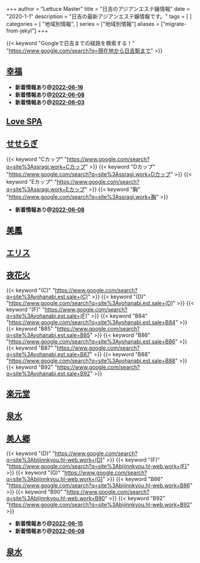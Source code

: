 +++
author = "Lettuce Master"
title = "日吉のアジアンエステ嬢情報"
date = "2020-1-1"
description = "日吉の最新アジアンエステ嬢情報です。"
tags = [
]
categories = [
    "地域別情報",
]
series = ["地域別情報"]
aliases = ["migrate-from-jekyl"]
+++

{{< keyword "Googleで日吉までの経路を検索する！" "https://www.google.com/search?q=現在地から日吉駅まで" >}}

## [幸福](http://koufuku.hl-web.work/)


- **新着情報あり@[2022-06-16](/post/2022-06-16)**
- **新着情報あり@[2022-06-08](/post/2022-06-08)**
- **新着情報あり@[2022-06-03](/post/2022-06-03)**
## [Love SPA](http://hi-msg.com/lovespa/)


## [せせらぎ](http://ssragi.work/)
{{< keyword "Cカップ" "https://www.google.com/search?q=site%3Assragi.work+Cカップ" >}} {{< keyword "Dカップ" "https://www.google.com/search?q=site%3Assragi.work+Dカップ" >}} {{< keyword "Eカップ" "https://www.google.com/search?q=site%3Assragi.work+Eカップ" >}} {{< keyword "胸" "https://www.google.com/search?q=site%3Assragi.work+胸" >}} 

- **新着情報あり@[2022-06-08](/post/2022-06-08)**
## [美鳳](http://biho.est-u.com/)


## [エリス](http://eris.mssg.jp/)


## [夜花火](http://yohanabi.est.sale/)
{{< keyword "(C)" "https://www.google.com/search?q=site%3Ayohanabi.est.sale+(C)" >}} {{< keyword "(D)" "https://www.google.com/search?q=site%3Ayohanabi.est.sale+(D)" >}} {{< keyword "(F)" "https://www.google.com/search?q=site%3Ayohanabi.est.sale+(F)" >}} {{< keyword "B84" "https://www.google.com/search?q=site%3Ayohanabi.est.sale+B84" >}} {{< keyword "B85" "https://www.google.com/search?q=site%3Ayohanabi.est.sale+B85" >}} {{< keyword "B86" "https://www.google.com/search?q=site%3Ayohanabi.est.sale+B86" >}} {{< keyword "B87" "https://www.google.com/search?q=site%3Ayohanabi.est.sale+B87" >}} {{< keyword "B88" "https://www.google.com/search?q=site%3Ayohanabi.est.sale+B88" >}} {{< keyword "B92" "https://www.google.com/search?q=site%3Ayohanabi.est.sale+B92" >}} 

## [楽元堂](https://rakugendo.com/)


## [泉水](http://hfml9.xyz/)


## [美人郷](http://bijinnkyou.hl-web.work/)
{{< keyword "(D)" "https://www.google.com/search?q=site%3Abijinnkyou.hl-web.work+(D)" >}} {{< keyword "(F)" "https://www.google.com/search?q=site%3Abijinnkyou.hl-web.work+(F)" >}} {{< keyword "(G)" "https://www.google.com/search?q=site%3Abijinnkyou.hl-web.work+(G)" >}} {{< keyword "B86" "https://www.google.com/search?q=site%3Abijinnkyou.hl-web.work+B86" >}} {{< keyword "B90" "https://www.google.com/search?q=site%3Abijinnkyou.hl-web.work+B90" >}} {{< keyword "B92" "https://www.google.com/search?q=site%3Abijinnkyou.hl-web.work+B92" >}} 

- **新着情報あり@[2022-06-15](/post/2022-06-15)**
- **新着情報あり@[2022-06-08](/post/2022-06-08)**
## [泉水](https://izumi.eei.jp/)


